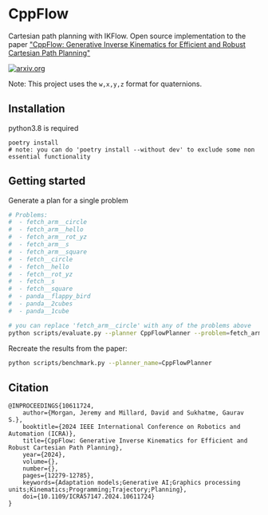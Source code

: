 # CppFlow

Cartesian path planning with IKFlow. Open source implementation to the paper ["CppFlow: Generative Inverse Kinematics for Efficient and Robust Cartesian Path Planning"](https://arxiv.org/abs/2309.09102)

[![arxiv.org](https://img.shields.io/badge/cs.RO-%09arXiv%3A2309.09102-red)](https://arxiv.org/abs/2309.09102)


Note: This project uses the `w,x,y,z` format for quaternions.

## Installation

python3.8 is required
```
poetry install
# note: you can do 'poetry install --without dev' to exclude some non essential functionality
```

## Getting started

Generate a plan for a single problem 
``` bash
# Problems:
#  - fetch_arm__circle
#  - fetch_arm__hello
#  - fetch_arm__rot_yz
#  - fetch_arm__s
#  - fetch_arm__square
#  - fetch__circle
#  - fetch__hello
#  - fetch__rot_yz
#  - fetch__s
#  - fetch__square
#  - panda__flappy_bird
#  - panda__2cubes
#  - panda__1cube

# you can replace 'fetch_arm__circle' with any of the problems above
python scripts/evaluate.py --planner CppFlowPlanner --problem=fetch_arm__circle --visualize
```

Recreate the results from the paper:
``` bash
python scripts/benchmark.py --planner_name=CppFlowPlanner
```



## Citation

```
@INPROCEEDINGS{10611724,
    author={Morgan, Jeremy and Millard, David and Sukhatme, Gaurav S.},
    booktitle={2024 IEEE International Conference on Robotics and Automation (ICRA)}, 
    title={CppFlow: Generative Inverse Kinematics for Efficient and Robust Cartesian Path Planning}, 
    year={2024},
    volume={},
    number={},
    pages={12279-12785},
    keywords={Adaptation models;Generative AI;Graphics processing units;Kinematics;Programming;Trajectory;Planning},
    doi={10.1109/ICRA57147.2024.10611724}
}
```